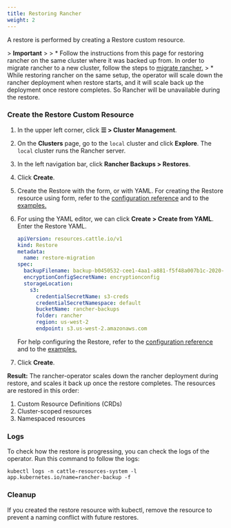 ```yaml
---
title: Restoring Rancher
weight: 2
---
```


A restore is performed by creating a Restore custom resource. 

\> **Important**
\>
\> * Follow the instructions from this page for restoring rancher on the same cluster where it was backed up from. In order to migrate rancher to a new cluster, follow the steps to [migrate rancher.](https://rancher.com/docs/rancher/v2.6/en/backups/migrating-rancher)
\> * While restoring rancher on the same setup, the operator will scale down the rancher deployment when restore starts, and it will scale back up the deployment once restore completes. So Rancher will be unavailable during the restore.

### Create the Restore Custom Resource

1. In the upper left corner, click **☰ \> Cluster Management**.
1. On the **Clusters** page, go to the `local` cluster and click **Explore**. The `local` cluster runs the Rancher server.
1. In the left navigation bar, click **Rancher Backups \> Restores**.
1. Click **Create**.
1. Create the Restore with the form, or with YAML.  For creating the Restore resource using form, refer to the [configuration reference](https://rancher.com/docs/rancher/v2.6/en/backups/configuration/restore-config) and to the [examples.](https://rancher.com/docs/rancher/v2.6/en/backups/examples)
1. For using the YAML editor, we can click **Create \> Create from YAML**. Enter the Restore YAML.

    ```yaml
    apiVersion: resources.cattle.io/v1
	kind: Restore
	metadata:
	  name: restore-migration
	spec:
	  backupFilename: backup-b0450532-cee1-4aa1-a881-f5f48a007b1c-2020-09-15T07-27-09Z.tar.gz
	  encryptionConfigSecretName: encryptionconfig
	  storageLocation:
	    s3:
	      credentialSecretName: s3-creds
	      credentialSecretNamespace: default
	      bucketName: rancher-backups
	      folder: rancher
	      region: us-west-2
	      endpoint: s3.us-west-2.amazonaws.com
      ```

      For help configuring the Restore, refer to the [configuration reference](https://rancher.com/docs/rancher/v2.6/en/backups/configuration/restore-config) and to the [examples.](https://rancher.com/docs/rancher/v2.6/en/backups/examples)

1. Click **Create**.

**Result:** The rancher-operator scales down the rancher deployment during restore, and scales it back up once the restore completes. The resources are restored in this order:

1. Custom Resource Definitions (CRDs)
2. Cluster-scoped resources
3. Namespaced resources

### Logs

To check how the restore is progressing, you can check the logs of the operator. Run this command to follow the logs:

```
kubectl logs -n cattle-resources-system -l app.kubernetes.io/name=rancher-backup -f
```

### Cleanup

If you created the restore resource with kubectl, remove the resource to prevent a naming conflict with future restores.